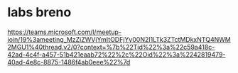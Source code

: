 # labs breno

https://teams.microsoft.com/l/meetup-join/19%3ameeting_MzZiZWVjYmItODFjYy00N2I1LTk3ZTctMDkxNTQ4NWM2MGU1%40thread.v2/0?context=%7b%22Tid%22%3a%22c59a418c-42ad-4c4f-a457-51b421eaab72%22%2c%22Oid%22%3a%2242819479-40ad-4e8c-8875-1486f4ab0eee%22%7d

